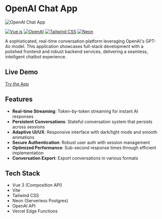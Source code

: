 # OpenAI Chat App

![OpenAI Chat App](https://chat-ai-chat-ai-ui.vercel.app)

[![Vue.js](https://img.shields.io/badge/Vue.js-4FC08D?style=flat&logo=vue.js&logoColor=white)](https://vuejs.org/)
[![OpenAI](https://img.shields.io/badge/OpenAI-412991?style=flat&logo=openai&logoColor=white)](https://openai.com/)
[![Tailwind CSS](https://img.shields.io/badge/Tailwind-38B2AC?style=flat&logo=tailwind-css&logoColor=white)](https://tailwindcss.com/)
[![Neon](https://img.shields.io/badge/Neon-DB-00E599?style=flat)](https://neon.tech/)

A sophisticated, real-time conversation platform leveraging OpenAI's GPT-4o model. This application showcases full-stack development with a polished frontend and robust backend services, delivering a seamless, intelligent chatbot experience.

## Live Demo

[Try the App](https://chat-ai-chat-ai-ui.vercel.app)

## Features

- **Real-time Streaming**: Token-by-token streaming for instant AI responses
- **Persistent Conversations**: Stateful conversation system that persists across sessions
- **Adaptive UI/UX**: Responsive interface with dark/light mode and smooth animations
- **Secure Authentication**: Robust user auth with session management
- **Optimized Performance**: Sub-second response times through efficient implementation
- **Conversation Export**: Export conversations in various formats

## Tech Stack

- Vue 3 (Composition API)
- Vite
- Tailwind CSS
- Neon (Serverless Postgres)
- OpenAI API
- Vercel Edge Functions
